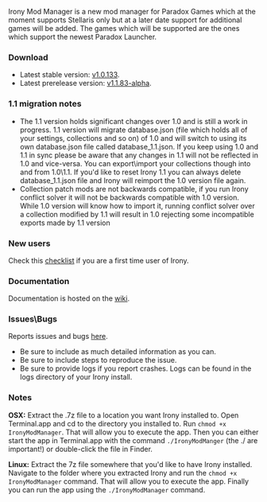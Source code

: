 Irony Mod Manager is a new mod manager for Paradox Games which at the moment supports Stellaris only but at a later date support for additional games will be added. The games which will be supported are the ones which support the newest Paradox Launcher.

### Download
* Latest stable version: [v1.0.133](https://github.com/bcssov/IronyModManager/releases/tag/v1.0.133).
* Latest prerelease version: [v1.1.83-alpha](https://github.com/bcssov/IronyModManager/releases/tag/v1.1.83-alpha).

### 1.1 migration notes
* The 1.1 version holds significant changes over 1.0 and is still a work in progress. 1.1 version will migrate database.json (file which holds all of your settings, collections and so on) of 1.0 and will switch to using its own database.json file called database_1.1.json. If you keep using 1.0 and 1.1 in sync please be aware that any changes in 1.1 will not be reflected in 1.0 and vice-versa. You can export\import your collections though into and from 1.0\1.1. If you'd like to reset Irony 1.1 you can always delete database_1.1.json file and Irony will reimport the 1.0 version file again.
* Collection patch mods are not backwards compatible, if you run Irony conflict solver it will not be backwards compatible with 1.0 version. While 1.0 version will know how to import it, running conflict solver over a collection modified by 1.1 will result in 1.0 rejecting some incompatible exports made by 1.1 version

### New users
Check this [checklist](https://github.com/bcssov/IronyModManager/wiki/New-User-Checklist) if you are a first time user of Irony.

### Documentation
Documentation is hosted on the [wiki](https://github.com/bcssov/IronyModManager/wiki).

### Issues\Bugs
Reports issues and bugs [here](https://github.com/bcssov/IronyModManager/issues). 
* Be sure to include as much detailed information as you can.
* Be sure to include steps to reproduce the issue.
* Be sure to provide logs if you report crashes. Logs can be found in the logs directory of your Irony install.

### Notes
**OSX:**
Extract the .7z file to a location you want Irony installed to. Open Terminal.app and cd to the directory you installed to. Run ```chmod +x IronyModManager```. That will allow you to execute the app. Then you can either start the app in Terminal.app with the command ```./IronyModManger``` (the ./ are important!) or double-click the file in Finder.

**Linux:**
Extract the 7z file somewhere that you'd like to have Irony installed. Navigate to the folder where you extracted Irony and run the ```chmod +x IronyModManager``` command. That will allow you to execute the app. Finally you can run the app using the ```./IronyModManager``` command.
